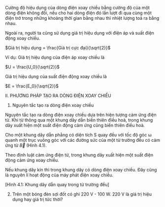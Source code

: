 Cường độ hiệu dụng của dòng điện xoay chiều bằng cường độ của một dòng điện không đổi, nếu cho hai dòng điện đó lần lượt đi qua cùng một điện trở trong những khoảng thời gian bằng nhau thì nhiệt lượng toả ra bằng nhau.

Ngoài ra, người ta cũng sử dụng giá trị hiệu dụng với điện áp và suất điện động xoay chiều.

$Giá trị hiệu dụng = \frac{Giá trị cực đại}{\sqrt{2}}$

Ví dụ:
Giá trị hiệu dụng của điện áp xoay chiều là

$U = \frac{U_0}{\sqrt{2}}$

Giá trị hiệu dụng của suất điện động xoay chiều là

$E = \frac{E_0}{\sqrt{2}}$

II. PHƯƠNG PHÁP TẠO RA DÒNG ĐIỆN XOAY CHIỀU

1. Nguyên tắc tạo ra dòng điện xoay chiều

Nguyên tắc tạo ra dòng điện xoay chiều dựa trên hiện tượng cảm ứng điện từ. Khi từ thông qua một khung dây dẫn biến thiên điều hoà, trong khung dây xuất hiện một suất điện động cảm ứng cũng biến thiên điều hoà.

Cho một khung dây dẫn phẳng có diện tích S quay đều với tốc độ góc ω quanh một trục vuông góc với các đường sức của một từ trường đều có cảm ứng từ $\vec{B}$ (Hình 4.1).

Theo định luật cảm ứng điện từ, trong khung dây xuất hiện một suất điện động cảm ứng xoay chiều.

Nếu khung dây kín thì trong khung dây có dòng điện xoay chiều. Đây cũng là nguyên lí hoạt động của máy phát điện xoay chiều.

[Hình 4.1: Khung dây dẫn quay trong từ trường đều]

2. Trên một bóng đèn sợi đốt có ghi 220 V - 100 W. 220 V là giá trị hiệu dụng hay giá trị tức thời?